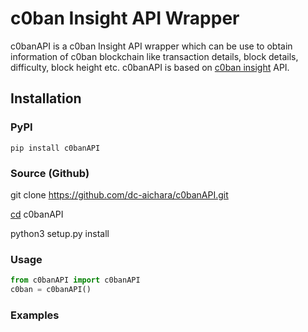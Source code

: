 # c0ban Insight API Wrapper
c0banAPI is a c0ban Insight API wrapper which can be use to obtain information of c0ban blockchain 
like transaction details, block details, difficulty, block height etc. 
c0banAPI is based on [c0ban insight](https://insight-beta.c0ban.com/) API.

## Installation 
### PyPI
```
pip install c0banAPI
```
### Source (Github)

git clone https://github.com/dc-aichara/c0banAPI.git

[cd]() c0banAPI

python3 setup.py install

### Usage 

```python
from c0banAPI import c0banAPI
c0ban = c0banAPI()
```

### Examples 


